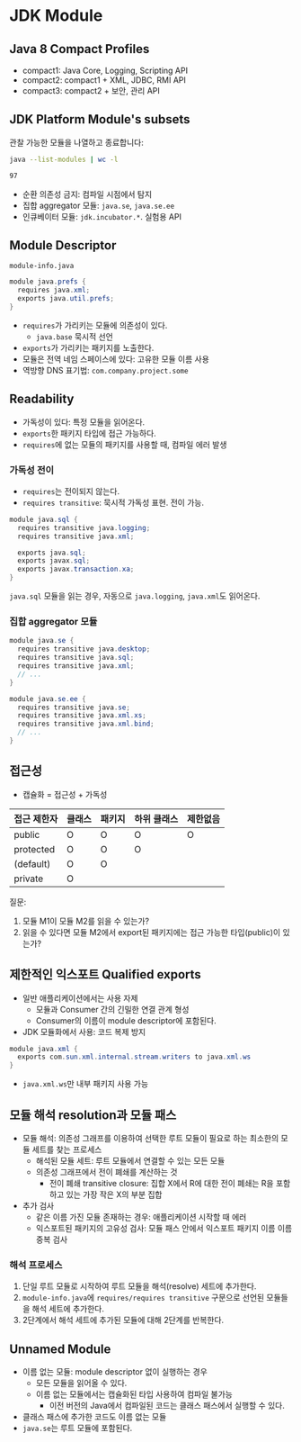 # JDK Module

## Java 8 Compact Profiles

- compact1: Java Core, Logging, Scripting API
- compact2: compact1 + XML, JDBC, RMI API
- compact3: compact2 + 보안, 관리 API

## JDK Platform Module's subsets

관찰 가능한 모듈을 나열하고 종료합니다:

```bash
java --list-modules | wc -l

97
```

- 순환 의존성 금지: 컴파일 시점에서 탐지
- 집합 aggregator 모듈: `java.se`, `java.se.ee`
- 인큐베이터 모듈: `jdk.incubator.*`. 실험용 API

## Module Descriptor

`module-info.java`

```java
module java.prefs {
  requires java.xml;
  exports java.util.prefs;
}
```

- `requires`가 가리키는 모듈에 의존성이 있다.
  - `java.base` 묵시적 선언
- `exports`가 가리키는 패키지를 노출한다.
- 모듈은 전역 네임 스페이스에 있다: 고유한 모듈 이름 사용
- 역방향 DNS 표기법: `com.company.project.some`

## Readability

- 가독성이 있다: 특정 모듈을 읽어온다.
- `exports`한 패키지 타입에 접근 가능하다.
- `requires`에 없는 모듈의 패키지를 사용할 때, 컴파일 에러 발생

### 가독성 전이

- `requires`는 전이되지 않는다.
- `requires transitive`: 묵시적 가독성 표현. 전이 가능.

```java
module java.sql {
  requires transitive java.logging;
  requires transitive java.xml;

  exports java.sql;
  exports javax.sql;
  exports javax.transaction.xa;
}
```

`java.sql` 모듈을 읽는 경우, 자동으로 `java.logging`, `java.xml`도 읽어온다.

### 집합 aggregator 모듈

```java
module java.se {
  requires transitive java.desktop;
  requires transitive java.sql;
  requires transitive java.xml;
  // ...
}

module java.se.ee {
  requires transitive java.se;
  requires transitive java.xml.xs;
  requires transitive java.xml.bind;
  // ...
}
```

## 접근성

- 캡슐화 = 접근성 + 가독성

| 접근 제한자 | 클래스 | 패키지 | 하위 클래스 | 제한없음 |
| ----------- | ------ | ------ | ----------- | -------- |
| public      | O      | O      | O           | O        |
| protected   | O      | O      | O           |          |
| (default)   | O      | O      |             |          |
| private     | O      |        |             |          |

질문:

1. 모듈 M1이 모듈 M2를 읽을 수 있는가?
2. 읽을 수 있다면 모듈 M2에서 export된 패키지에는 접근 가능한 타입(public)이 있는가?

## 제한적인 익스포트 Qualified exports

- 일반 애플리케이션에서는 사용 자제
  - 모듈과 Consumer 간의 긴밀한 연결 관계 형성
  - Consumer의 이름이 module descriptor에 포함된다.
- JDK 모듈화에서 사용: 코드 복제 방지

```java
module java.xml {
  exports com.sun.xml.internal.stream.writers to java.xml.ws
}
```

- `java.xml.ws`만 내부 패키지 사용 가능

## 모듈 해석 resolution과 모듈 패스

- 모듈 해석: 의존성 그래프를 이용하여 선택한 루트 모듈이 필요로 하는 최소한의 모듈 세트를 찾는 프로세스
  - 해석된 모듈 세트: 루트 모듈에서 연결할 수 있는 모든 모듈
  - 의존성 그래프에서 전이 폐쇄를 계산하는 것
    - 전이 폐쇄 transitive closure: 집합 X에서 R에 대한 전이 폐쇄는 R을 포함하고 있는 가장 작은 X의 부분 집합
- 추가 검사
  - 같은 이름 가진 모듈 존재하는 경우: 애플리케이션 시작할 때 에러
  - 익스포트된 패키지의 고유성 검사: 모듈 패스 안에서 익스포트 패키지 이름 이름 중복 검사

### 해석 프로세스

1. 단일 루트 모듈로 시작하여 루트 모듈을 해석(resolve) 세트에 추가한다.
2. `module-info.java`에 `requires/requires transitive` 구문으로 선언된 모듈들을 해석 세트에 추가한다.
3. 2단계에서 해석 세트에 추가된 모듈에 대해 2단계를 반복한다.

## Unnamed Module

- 이름 없는 모듈: module descriptor 없이 실행하는 경우
  - 모든 모듈을 읽어올 수 있다.
  - 이름 없는 모듈에서는 캡슐화된 타입 사용하여 컴파일 불가능
    - 이전 버전의 Java에서 컴파일된 코드는 클래스 패스에서 실행할 수 있다.
- 클래스 패스에 추가한 코드도 이름 없는 모듈
- `java.se`는 루트 모듈에 포함된다.
